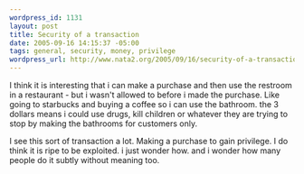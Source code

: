 ```yaml
--- 
wordpress_id: 1131
layout: post
title: Security of a transaction
date: 2005-09-16 14:15:37 -05:00
tags: general, security, money, privilege
wordpress_url: http://www.nata2.org/2005/09/16/security-of-a-transaction/
---
```

I think it is interesting that i can make a purchase and then use the restroom in a restaurant - but i wasn't allowed to before i made the purchase. Like going to starbucks and buying a coffee so i can use the bathroom. the 3 dollars means i could use drugs, kill children or whatever they are trying to stop by making the bathrooms for customers only. 

I see this sort of transaction a lot. Making a purchase to gain privilege. I do think it is ripe to be exploited. i just wonder how. and i wonder how many people do it subtly without meaning too. 

